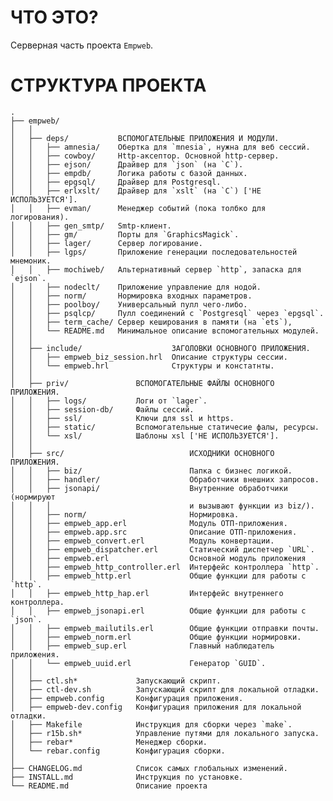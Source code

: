 # ЧТО ЭТО?

Серверная часть проекта `Empweb`.

# CTРУКТУРА ПРОЕКТА
    .
    ├── empweb/
    │   │
    │   ├── deps/           ВСПОМОГАТЕЛЬНЫЕ ПРИЛОЖЕНИЯ И МОДУЛИ.
    │   │   ├── amnesia/    Обертка для `mnesia`, нужна для веб сессий.
    │   │   ├── cowboy/     Http-аксептор. Основной http-сервер.
    │   │   ├── ejson/      Драйвер для `json` (на `С`).
    │   │   ├── empdb/      Логика работы с базой данных.
    │   │   ├── epgsql/     Драйвер для Postgresql.
    │   │   ├── erlxslt/    Драйвер для `xslt` (на `С`) ['НЕ ИСПОЛЬЗУЕТСЯ'].
    │   │   ├── evman/      Менеджер событий (пока толбко для логирования).
    │   │   ├── gen_smtp/   Smtp-клиент.
    │   │   ├── gm/         Порты для `GraphicsMagick`.
    │   │   ├── lager/      Сервер логирование.
    │   │   ├── lgps/       Приложение генерации последовательностей мнемоник.
    │   │   ├── mochiweb/   Альтернативный сервер `http`, запаска для `ejson`.
    │   │   ├── nodeclt/    Приложение управление для нодой.
    │   │   ├── norm/       Нормировка входных параметров.
    │   │   ├── poolboy/    Универсальный пулл чего-либо.
    │   │   ├── psqlcp/     Пулл соединений с `Postgresql` через `epgsql`.
    │   │   ├── term_cache/ Сервер кеширования в памяти (на `ets`),
    │   │   └── README.md   Минимальное описание вспомогательных модулей.
    │   │
    │   ├── include/                    ЗАГОЛОВКИ ОСНОВНОГО ПРИЛОЖЕНИЯ.
    │   │   ├── empweb_biz_session.hrl  Описание структуры сессии.
    │   │   └── empweb.hrl              Структуры и констатнты.
    │   │
    │   ├── priv/               ВСПОМОГАТЕЛЬНЫЕ ФАЙЛЫ ОСНОВНОГО ПРИЛОЖЕНИЯ.
    │   │   ├── logs/           Логи от `lager`.
    │   │   ├── session-db/     Файлы сессий.
    │   │   ├── ssl/            Ключи для ssl и https.
    │   │   ├── static/         Вспомогательные статичесие фалы, ресурсы.
    │   │   └── xsl/            Шаблоны xsl ['НЕ ИСПОЛЬЗУЕТСЯ'].
    │   │
    │   ├── src/                            ИСХОДНИКИ ОСНОВНОГО ПРИЛОЖЕНИЯ.
    │   │   ├── biz/                        Папка с бизнес логикой.
    │   │   ├── handler/                    Обработчики внешних запросов.
    │   │   ├── jsonapi/                    Внутренние обработчики (нормируют
    │   │   │                               и вызывают функции из biz/).
    │   │   ├── norm/                       Нормировка.
    │   │   ├── empweb_app.erl              Модуль ОТП-приложения.
    │   │   ├── empweb.app.src              Описание ОТП-приложения.
    │   │   ├── empweb_convert.erl          Модуль конвертации.
    │   │   ├── empweb_dispatcher.erl       Статический диспетчер `URL`.
    │   │   ├── empweb.erl                  Основной модуль приложения
    │   │   ├── empweb_http_controller.erl  Интерфейс контроллера `http`.
    │   │   ├── empweb_http.erl             Общие функции для работы с `http`.
    │   │   ├── empweb_http_hap.erl         Интерфейс внутреннего контроллера.
    │   │   ├── empweb_jsonapi.erl          Общие функции для работы с `json`.
    │   │   ├── empweb_mailutils.erl        Общие функции отправки почты.
    │   │   ├── empweb_norm.erl             Общие функции нормировки.
    │   │   ├── empweb_sup.erl              Главный наблюдатель приложения.
    │   │   └── empweb_uuid.erl             Генератор `GUID`.
    │   │
    │   ├── ctl.sh*             Запускающий скрипт.
    │   ├── ctl-dev.sh          Запускающий скрипт для локальной отладки.
    │   ├── empweb.config       Конфигурация приложения.
    │   ├── empweb-dev.config   Конфигурация приложения для локальной отладки.
    │   ├── Makefile            Инструкция для сборки через `make`.
    │   ├── r15b.sh*            Управление путями для локального запуска.
    │   ├── rebar*              Менеджер сборки.
    │   └── rebar.config        Конфигурация сборки.
    │
    ├── CHANGELOG.md            Список самых глобальных изменений.
    ├── INSTALL.md              Инструкция по установке.
    └── README.md               Описание проекта


